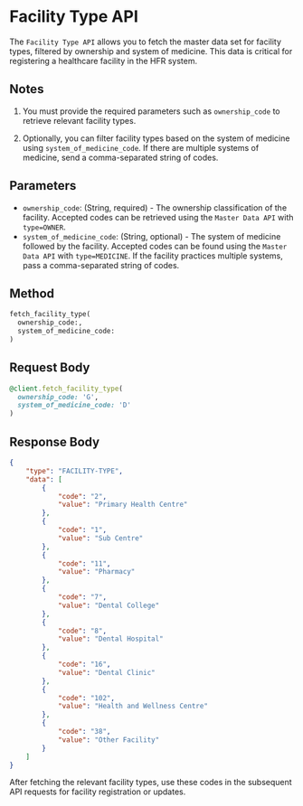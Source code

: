 # Facility Type API

The `Facility Type API` allows you to fetch the master data set for facility types, filtered by ownership and system of medicine. This data is critical for registering a healthcare facility in the HFR system.

## Notes

1. You must provide the required parameters such as `ownership_code` to retrieve relevant facility types.

2. Optionally, you can filter facility types based on the system of medicine using `system_of_medicine_code`. If there are multiple systems of medicine, send a comma-separated string of codes.

## Parameters

- `ownership_code`: (String, required) - The ownership classification of the facility. Accepted codes can be retrieved using the `Master Data API` with `type=OWNER`.
- `system_of_medicine_code`: (String, optional) - The system of medicine followed by the facility. Accepted codes can be found using the `Master Data API` with `type=MEDICINE`. If the facility practices multiple systems, pass a comma-separated string of codes.


## Method
```ruby
fetch_facility_type(
  ownership_code:,
  system_of_medicine_code:
)
```


## Request Body
```ruby
@client.fetch_facility_type(
  ownership_code: 'G',
  system_of_medicine_code: 'D'
)
```

## Response Body
```json
{
    "type": "FACILITY-TYPE",
    "data": [
        {
            "code": "2",
            "value": "Primary Health Centre"
        },
        {
            "code": "1",
            "value": "Sub Centre"
        },
        {
            "code": "11",
            "value": "Pharmacy"
        },
        {
            "code": "7",
            "value": "Dental College"
        },
        {
            "code": "8",
            "value": "Dental Hospital"
        },
        {
            "code": "16",
            "value": "Dental Clinic"
        },
        {
            "code": "102",
            "value": "Health and Wellness Centre"
        },
        {
            "code": "38",
            "value": "Other Facility"
        }
    ]
}
```

After fetching the relevant facility types, use these codes in the subsequent API requests for facility registration or updates.


